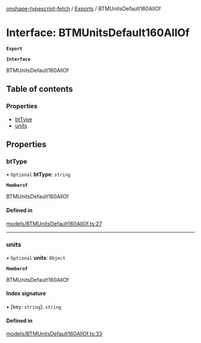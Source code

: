 [onshape-typescript-fetch](../README.md) / [Exports](../modules.md) / BTMUnitsDefault160AllOf

# Interface: BTMUnitsDefault160AllOf

**`Export`**

**`Interface`**

BTMUnitsDefault160AllOf

## Table of contents

### Properties

- [btType](BTMUnitsDefault160AllOf.md#bttype)
- [units](BTMUnitsDefault160AllOf.md#units)

## Properties

### btType

• `Optional` **btType**: `string`

**`Memberof`**

BTMUnitsDefault160AllOf

#### Defined in

[models/BTMUnitsDefault160AllOf.ts:27](https://github.com/toebes/onshape-typescript-fetch/blob/3e11ae1/models/BTMUnitsDefault160AllOf.ts#L27)

___

### units

• `Optional` **units**: `Object`

**`Memberof`**

BTMUnitsDefault160AllOf

#### Index signature

▪ [key: `string`]: `string`

#### Defined in

[models/BTMUnitsDefault160AllOf.ts:33](https://github.com/toebes/onshape-typescript-fetch/blob/3e11ae1/models/BTMUnitsDefault160AllOf.ts#L33)
